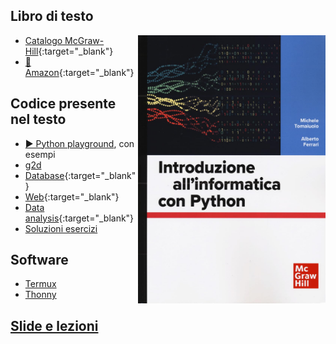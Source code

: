 ## Libro di testo

<img style="float:right; width:300px;" src="fondinfo-book.jpg">

- [Catalogo McGraw-Hill](https://www.mheducation.it/9788838613586){:target="_blank"}
- [🛒 Amazon](https://www.amazon.it/dp/8838613583){:target="_blank"}

## Codice presente nel testo

- [▶️ Python playground](https://fondinfo.github.io/play), con esempi
- [g2d](g2d)
- [Database](https://fondinfo.github.io/database){:target="_blank"}
- [Web](web){:target="_blank"}
- [Data analysis](https://fondinfo.github.io/dataanalysis){:target="_blank"}
- [Soluzioni esercizi](soluzioni)

## Software

- [Termux](termux)
- [Thonny](https://thonny.org/)

## [Slide e lezioni](/slides)
